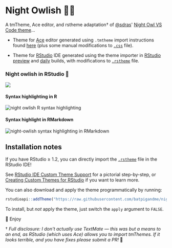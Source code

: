 # Night Owlish 🌙🦉

A tmTheme, Ace editor, and rstheme adaptation† of [@sdras](https://github.com/sdras/)' [Night Owl VS Code theme](https://github.com/sdras/night-owl-vscode-theme)…

* Theme for [Ace](https://github.com/ajaxorg/ace) editor generated using `.tmtheme` import instructions found [here](https://github.com/ajaxorg/ace/wiki/Importing-.tmtheme-and-.tmlanguage-Files-into-Ace) (plus some manual modifications to [`.css`](https://github.com/batpigandme/night-owlish/blob/master/aceTheme/night_owl.css) file).  

* Theme for [RStudio](https://www.rstudio.com/) IDE generated using the theme importer in [RStudio preview](https://www.rstudio.com/products/rstudio/download/preview/) and [daily](https://dailies.rstudio.com/) builds, with modifications to [`.rstheme`](https://github.com/batpigandme/night-owlish/blob/master/rstheme/night-owlish.rstheme) file.

### Night owlish in RStudio 🌌

![](https://i.imgur.com/KCW7dRa.png)

#### Syntax highlighting in R

![night owlish R syntax highlighting](https://raw.githubusercontent.com/batpigandme/night-owlish/master/img/night-owlish-r-script.png)

#### Syntax highlight in RMarkdown

![night-owlish syntax highlighting in RMarkdown](https://raw.githubusercontent.com/batpigandme/night-owlish/master/img/night-owlish-rmd-screenshot.png)

## Installation notes

If you have RStudio ≥ 1.2, you can directly import the [`.rstheme`](https://github.com/batpigandme/night-owlish/blob/master/rstheme/night-owlish.rstheme) file in the RStudio IDE! 

See [RStudio IDE Custom Theme Support](https://blog.rstudio.com/2018/10/29/rstudio-ide-custom-theme-support/) for a pictorial step-by-step, or [Creating Custom Themes for RStudio](https://rstudio.github.io/rstudio-extensions/rstudio-theme-creation.html#sharing-a-theme) if you want to learn more.

You can also download and apply the theme programmatically by running:
```r
rstudioapi::addTheme("https://raw.githubusercontent.com/batpigandme/night-owlish/master/rstheme/night-owlish.rstheme", apply = TRUE)
```

To install, but _not_ apply the theme, just switch the `apply` argument to `FALSE`.

🌌 Enjoy

† _Full disclosure: I don't actually use TextMate — this was but a means to an end, as RStudio (which uses Ace) allows you to import tmThemes. If it looks terrible, and you have fixes please submit a PR!_ 🙏
